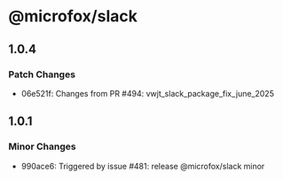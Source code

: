 # @microfox/slack

## 1.0.4

### Patch Changes

- 06e521f: Changes from PR #494: vwjt_slack_package_fix_june_2025

## 1.0.1

### Minor Changes

- 990ace6: Triggered by issue #481: release @microfox/slack minor
